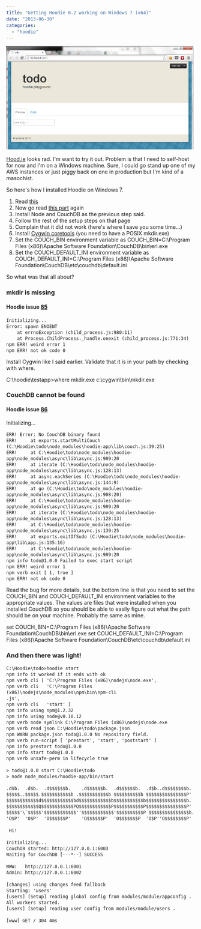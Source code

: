 ```yaml
---
title: "Getting Hoodie 0.2 working on Windows 7 (x64)"
date: "2013-06-30"
categories: 
  - "hoodie"
---
```


![](/images/archive/ErHLRj7.png)

[Hood.ie](http://hood.ie) looks rad. I'm want to try it out. Problem is that I need to self-host for now and I'm on a Windows machine. Sure, I could go stand up one of my AWS instances or just piggy back on one in production but I'm kind of a masochist.

So here's how I installed Hoodie on Windows 7.

1. Read [this](http://hood.ie)
2. Now go read [this part](http://hood.ie/#installation) again
3. Install Node and CouchDB as the previous step said.
4. Follow the rest of the setup steps on that page
5. Complain that it did not work (here's where I save you some time...)
6. Install [Cygwin coretools](http://cygwin.com/cgi-bin2/package-cat.cgi?file=coreutils%2Fcoreutils-8.15-1) (you need to have a POSIX mkdir.exe)
7. Set the COUCH_BIN environment variable as COUCH_BIN=C:\Program Files (x86)\Apache Software Foundation\CouchDB\bin\erl.exe
8. Set the COUCH_DEFAULT_INI environment variable as COUCH_DEFAULT_INI=C:\Program Files (x86)\Apache Software Foundation\CouchDB\etc\couchdb\default.ini

So what was that all about?

### mkdir is missing

#### Hoodie issue [85](https://github.com/hoodiehq/hoodie-app/issues/85)

    Initializing...
    Error: spawn ENOENT
        at errnoException (child_process.js:980:11)
        at Process.ChildProcess._handle.onexit (child_process.js:771:34)
    npm ERR! weird error 1
    npm ERR! not ok code 0

Install Cygwin like I said earlier. Validate that it is in your path by checking with where.

C:\hoodie\testapp>where mkdir.exe
c:\cygwin\bin\mkdir.exe

### CouchDB cannot be found

#### Hoodie issue [86](https://github.com/hoodiehq/hoodie-app/issues/86)

Initializing...

    ERR! Error: No CouchDB binary found
    ERR!     at exports.startMultiCouch (C:\Hoodie\todo\node_modules\hoodie-app\lib\couch.js:39:25)
    ERR!     at C:\Hoodie\todo\node_modules\hoodie-app\node_modules\async\lib\async.js:909:20
    ERR!     at iterate (C:\Hoodie\todo\node_modules\hoodie-app\node_modules\async\lib\async.js:128:13)
    ERR!     at async.eachSeries (C:\Hoodie\todo\node_modules\hoodie-app\node_modules\async\lib\async.js:144:9)
    ERR!     at go (C:\Hoodie\todo\node_modules\hoodie-app\node_modules\async\lib\async.js:908:20)
    ERR!     at C:\Hoodie\todo\node_modules\hoodie-app\node_modules\async\lib\async.js:909:20
    ERR!     at iterate (C:\Hoodie\todo\node_modules\hoodie-app\node_modules\async\lib\async.js:128:13)
    ERR!     at C:\Hoodie\todo\node_modules\hoodie-app\node_modules\async\lib\async.js:139:25
    ERR!     at exports.exitIfSudo (C:\Hoodie\todo\node_modules\hoodie-app\lib\app.js:135:16)
    ERR!     at C:\Hoodie\todo\node_modules\hoodie-app\node_modules\async\lib\async.js:909:20
    npm info todo@1.0.0 Failed to exec start script
    npm ERR! weird error 1
    npm verb exit [ 1, true ]
    npm ERR! not ok code 0

Read the bug for more details, but the bottom line is that you need to set the COUCH_BIN and COUCH_DEFAULT_INI environment variables to the appropriate values. The values are files that were installed when you installed CouchDB so you should be able to easily figure out what the path should be on your machine. Probably the same as mine.

set COUCH_BIN=C:\Program Files (x86)\Apache Software Foundation\CouchDB\bin\erl.exe set COUCH_DEFAULT_INI=C:\Program Files (x86)\Apache Software Foundation\CouchDB\etc\couchdb\default.ini

### And then there was light!

    C:\Hoodie\todo>hoodie start
    npm info it worked if it ends with ok
    npm verb cli [ 'C:\Program Files (x86)\nodejs\node.exe',
    npm verb cli   'C:\Program Files (x86)\nodejs\node_modules\npm\bin\npm-cli
    .js',
    npm verb cli   'start' ]
    npm info using npm@1.2.32
    npm info using node@v0.10.12
    npm verb node symlink C:\Program Files (x86)\nodejs\node.exe
    npm verb read json C:\Hoodie\todo\package.json
    npm WARN package.json todo@1.0.0 No repository field.
    npm verb run-script [ 'prestart', 'start', 'poststart' ]
    npm info prestart todo@1.0.0
    npm info start todo@1.0.0
    npm verb unsafe-perm in lifecycle true

    > todo@1.0.0 start C:\Hoodie\todo
    > node node_modules/hoodie-app/bin/start

    .d$b.  .d$b.  .d$$$$$$b.    .d$$$$$$b.  .d$$$$$$b.  .d$b..d$$$$$$$$b.
    $$$$$..$$$$$.$$$$$$$$$$$b .$$$$$$$$$$$b $$$$$$$$$$b $$$$$$$$$$$$$$$P'
    $$$$$$$$$$$$d$$$$$$$$$$$$bd$$$$$$$$$$$$b$$$$$$$$$$$b$$$$$$$$$$$$$$$b.
    $$$$$$$$$$$$Q$$$$$$$$$$$$PQ$$$$$$$$$$$$P$$$$$$$$$$$P$$$$$$$$$$$$$$$P'
    $$$$$'\`$$$$$'$$$$$$$$$$$$''$$$$$$$$$$$$'$$$$$$$$$$P $$$$$$$$$$$$$$$b.
    'O$P'  'O$P'  'O$$$$$$P'    'O$$$$$$P'  'O$$$$$$$P  'O$P''O$$$$$$$$P'

     Hi!

    Initializing...
    CouchDB started: http://127.0.0.1:6003
    Waiting for CouchDB [---*--] SUCCESS

    WWW:   http://127.0.0.1:6001
    Admin: http://127.0.0.1:6002

    [changes] using changes feed fallback
    Starting: 'users'
    [users] [Setup] reading global config from modules/module/appconfig .
    All workers started.
    [users] [Setup] reading user config from modules/module/users .

    [www] GET / 304 4ms
